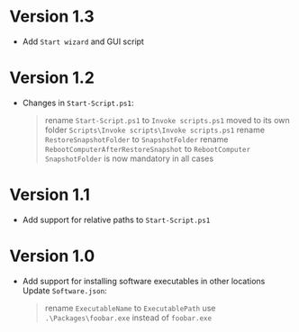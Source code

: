 # Version 1.3
- Add `Start wizard` and GUI script

# Version 1.2
- Changes in `Start-Script.ps1`:
    > rename `Start-Script.ps1` to `Invoke scripts.ps1`
    > moved to its own folder `Scripts\Invoke scripts\Invoke scripts.ps1`
    > rename `RestoreSnapshotFolder` to `SnapshotFolder`
    > rename `RebootComputerAfterRestoreSnapshot` to `RebootComputer`
    > `SnapshotFolder` is now mandatory in all cases

# Version 1.1
- Add support for relative paths to `Start-Script.ps1`

# Version 1.0
- Add support for installing software executables in other locations
  Update `Software.json`:
    > rename `ExecutableName` to `ExecutablePath`
    > use `.\Packages\foobar.exe` instead of `foobar.exe`